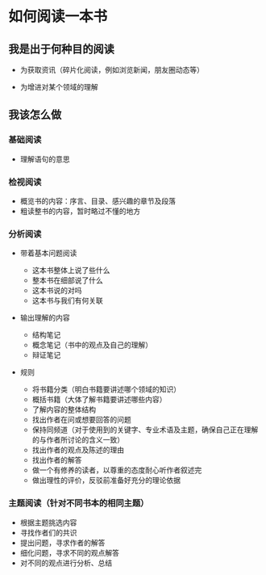 # 如何阅读一本书

## 我是出于何种目的阅读

- 为获取资讯（碎片化阅读，例如浏览新闻，朋友圈动态等）

- 为增进对某个领域的理解

## 我该怎么做

### 基础阅读

- 理解语句的意思

### 检视阅读

- 概览书的内容：序言、目录、感兴趣的章节及段落
- 粗读整书的内容，暂时略过不懂的地方

### 分析阅读

- 带着基本问题阅读

	- 这本书整体上说了些什么
	- 整本书在细部说了什么
	- 这本书说的对吗
	- 这本书与我们有何关联

- 输出理解的内容

	- 结构笔记
	- 概念笔记（书中的观点及自己的理解）
	- 辩证笔记

- 规则

	- 将书籍分类（明白书籍要讲述哪个领域的知识）
	- 概括书籍（大体了解书籍要讲述哪些内容）
	- 了解内容的整体结构
	- 找出作者在问或想要回答的问题
	- 保持同频道（对于使用到的关键字、专业术语及主题，确保自己正在理解的与作者所讨论的含义一致）
	- 找出作者的观点及陈述的理由
	- 找出作者的解答
	- 做一个有修养的读者，以尊重的态度耐心听作者叙述完
	- 做出理性的评价，反驳前准备好充分的理论依据

### 主题阅读（针对不同书本的相同主题）

- 根据主题挑选内容
- 寻找作者们的共识
- 提出问题，寻求作者的解答
- 细化问题，寻求不同的观点解答
- 对不同的观点进行分析、总结
